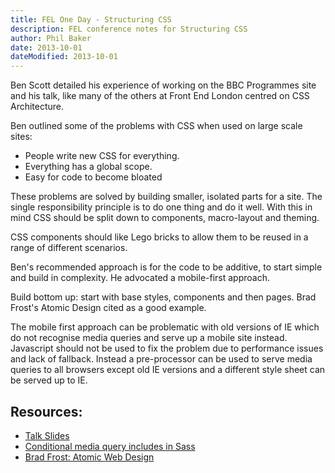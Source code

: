 ```yaml
---
title: FEL One Day - Structuring CSS
description: FEL conference notes for Structuring CSS
author: Phil Baker
date: 2013-10-01
dateModified: 2013-10-01
---
```


Ben Scott detailed his experience of working on the BBC Programmes site and his talk, like many of the others at Front End London centred on CSS Architecture.

Ben outlined some of the problems with CSS when used on large scale sites:




  * People write new CSS for everything.
  * Everything has a global scope.
  * Easy for code to become bloated



These problems are solved by building smaller, isolated parts for a site. The single responsibility principle is to do one thing and do it well. With this in mind CSS should be split down to components, macro-layout and theming.

CSS components should like Lego bricks to allow them to be reused in a range of different scenarios.

Ben's recommended approach is for the code to be additive, to start simple and build in complexity. He advocated a mobile-first approach.

Build bottom up: start with base styles, components and then pages. Brad Frost's Atomic Design cited as a good example.

The mobile first approach can be problematic with old versions of IE which do not recognise media queries and serve up a mobile site instead. Javascript should not be used to fix the problem due to performance issues and lack of fallback. Instead a pre-processor can be used to serve media queries to all browsers except old IE versions and a different style sheet can be served up to IE.

## Resources:


  * [Talk Slides](http://Reload.me.uk/talk-structuring-css)
  * [Conditional media query includes in Sass](http://GitHub.com/bpscott/breakup)
  * [Brad Frost: Atomic Web Design](http://bradfrostweb.com/blog/post/atomic-web-design/)


